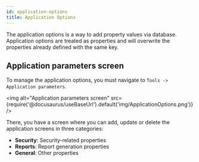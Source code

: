 ```yaml
---
id: application-options
title: Application Options
---
```


The application options is a way to add property values via database. Application options 
are treated as properties and will overwrite the properties already defined with the same key.

## Application parameters screen

To manage the application options, you must navigate to `Tools -> Application parameters`.

<img alt="Application parameters screen" src={require('@docusaurus/useBaseUrl').default('img/ApplicationOptions.png')} />

There, you have a screen where you can add, update or delete the application screens in three
categories:

* **Security**: Security-related properties 
* **Reports**: Report generation properties
* **General**: Other properties